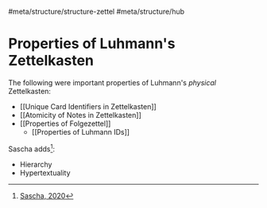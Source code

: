 #meta/structure/structure-zettel #meta/structure/hub 

# Properties of Luhmann's Zettelkasten
The following were important properties of Luhmann's _physical_ Zettelkasten:
 - [[Unique Card Identifiers in Zettelkasten]]
 - [[Atomicity of Notes in Zettelkasten]]
 - [[Properties of Folgezettel]]
    - [[Properties of Luhmann IDs]]

Sascha adds[^1]:
- Hierarchy
- Hypertextuality

[^1]: [Sascha, 2020](x-devonthink-item://A9E2926A-7002-444F-9009-39A10FEE9336)